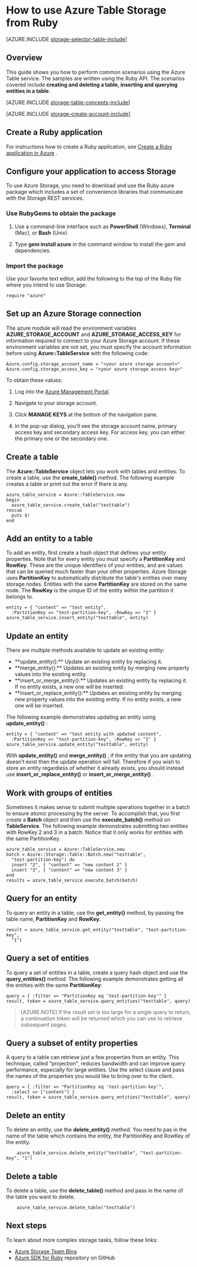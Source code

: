 <properties
	pageTitle="How to use Azure Table Storage from Ruby | Windows Azure"
	description="Learn how to use Azure Table Storage in Azure. Code samples are written using the Ruby API."
	services="storage"
	documentationCenter="ruby"
	authors="tfitzmac"
	manager="wpickett"
	editor=""/>

<tags
	ms.service="storage"
	ms.date="12/16/2015"
	wacn.date=""/>


# How to use Azure Table Storage from Ruby

[AZURE.INCLUDE [storage-selector-table-include](../includes/storage-selector-table-include.md)]

## Overview

This guide shows you how to perform common scenarios using the Azure Table service. The samples are written using the Ruby API. The scenarios covered include **creating and deleting a table, inserting and querying entities in a table**.

[AZURE.INCLUDE [storage-table-concepts-include](../includes/storage-table-concepts-include.md)]

[AZURE.INCLUDE [storage-create-account-include](../includes/storage-create-account-include.md)]

## Create a Ruby application

For instructions how to create a Ruby application,
see [Create a Ruby application in <!-- deleted by customization Azure](/develop/ruby/tutorials/web-app-with-linux-vm/) --><!-- keep by customization: begin --> Azure](/documentation/articles/virtual-machines-ruby-rails-web-app-linux) <!-- keep by customization: end -->.

## Configure your application to access Storage

To use Azure Storage, you need to download and use the Ruby azure package which includes a set of convenience libraries that communicate with the Storage REST services.

### Use RubyGems to obtain the package

1. Use a command-line interface such as **PowerShell** (Windows), **Terminal** (Mac), or **Bash** (Unix).

2. Type **gem install azure** in the command window to install the gem and dependencies.

### Import the package

Use your favorite text editor, add the following to the top of the Ruby file where you intend to use Storage:

	require "azure"

## Set up an Azure Storage connection

The azure module will read the environment variables <!-- deleted by customization **AZURE\_STORAGE\_ACCOUNT** --><!-- keep by customization: begin --> **AZURE_STORAGE_ACCOUNT** <!-- keep by customization: end --> and <!-- deleted by customization **AZURE\_STORAGE\_ACCESS\_KEY** --><!-- keep by customization: begin --> **AZURE_STORAGE_ACCESS_KEY** <!-- keep by customization: end --> for information required to connect to your Azure Storage account. If these environment variables are not set, you must specify the account information before using **Azure::TableService** with the following code:

	Azure.config.storage_account_name = "<your azure storage account>"
	Azure.config.storage_access_key = "<your azure storage access key>"

To obtain these values:

<!-- deleted by customization
1. Log in to the [Azure Management Portal](portal.azure.com).
-->
<!-- keep by customization: begin -->
1. Log into the [Azure Management Portal](https://manage.windowsazure.cn/).
<!-- keep by customization: end -->

2. Navigate to your storage account.

<!-- deleted by customization
3. On the **Settings** blade, select **Keys**.

4. Copy the desired access key value.
-->
<!-- keep by customization: begin -->
3. Click **MANAGE KEYS** at the bottom of the navigation pane.

4. In the pop-up dialog, you'll see the storage account name, primary access key and secondary access key. For access key, you can either the primary one or the secondary one.
<!-- keep by customization: end -->

## Create a table

The **Azure::TableService** object lets you work with tables and entities. To create a table, use the <!-- deleted by customization **create\_table()** --><!-- keep by customization: begin --> **create_table()** <!-- keep by customization: end --> method. The following example creates a table or print out the error if there is any.

	azure_table_service = Azure::TableService.new
	begin
	  azure_table_service.create_table("testtable")
	rescue
	  puts $!
	end

## Add an entity to a table

To add an entity, first create a hash object that defines your entity properties. Note that for every entity you must specify a **PartitionKey** and **RowKey**. These are the unique identifiers of your entities, and are values that can be queried much faster than your other properties. Azure Storage uses **PartitionKey** to automatically distribute the table's entities over many storage nodes. Entities with the same **PartitionKey** are stored on the same node. The **RowKey** is the unique ID of the entity within the partition it belongs to.

	entity = { "content" => "test entity",
	  :PartitionKey => "test-partition-key", :RowKey => "1" }
	azure_table_service.insert_entity("testtable", entity)

## Update an entity

There are multiple methods available to update an existing entity:

* <!-- deleted by customization **update\_entity():** --><!-- keep by customization: begin --> **update_entity():** <!-- keep by customization: end --> Update an existing entity by replacing it.
* <!-- deleted by customization **merge\_entity():** --><!-- keep by customization: begin --> **merge_entity():** <!-- keep by customization: end --> Updates an existing entity by merging new property values into the existing entity.
* <!-- deleted by customization **insert\_or\_merge\_entity():** --><!-- keep by customization: begin --> **insert_or_merge_entity():** <!-- keep by customization: end --> Updates an existing entity by replacing it. If no entity exists, a new one will be inserted:
* <!-- deleted by customization **insert\_or\_replace\_entity():** --><!-- keep by customization: begin --> **insert_or_replace_entity():** <!-- keep by customization: end --> Updates an existing entity by merging new property values into the existing entity. If no entity exists, a new one will be inserted.

The following example demonstrates updating an entity using <!-- deleted by customization **update\_entity()** --><!-- keep by customization: begin --> **update_entity()** <!-- keep by customization: end -->:

	entity = { "content" => "test entity with updated content",
	  :PartitionKey => "test-partition-key", :RowKey => "1" }
	azure_table_service.update_entity("testtable", entity)

With <!-- deleted by customization **update\_entity()** --><!-- keep by customization: begin --> **update_entity()** <!-- keep by customization: end --> and <!-- deleted by customization **merge\_entity()** --><!-- keep by customization: begin --> **merge_entity()** <!-- keep by customization: end -->, if the entity that you are updating doesn't exist then the update operation will fail. Therefore if you wish to store an entity regardless of whether it already exists, you should instead use <!-- deleted by customization **insert\_or\_replace\_entity()** --><!-- keep by customization: begin --> **insert_or_replace_entity()** <!-- keep by customization: end --> or <!-- deleted by customization **insert\_or\_merge\_entity()** --><!-- keep by customization: begin --> **insert_or_merge_entity()** <!-- keep by customization: end -->.

## Work with groups of entities

Sometimes it makes sense to submit multiple operations together in a batch to ensure atomic processing by the server. To accomplish that, you first create a **Batch** object and then use the <!-- deleted by customization **execute\_batch()** --><!-- keep by customization: begin --> **execute_batch()** <!-- keep by customization: end --> method on **TableService**. The following example demonstrates submitting two entities with RowKey 2 and 3 in a batch. Notice that it only works for entities with the same PartitionKey.

	azure_table_service = Azure::TableService.new
	batch = Azure::Storage::Table::Batch.new("testtable",
	  "test-partition-key") do
	  insert "2", { "content" => "new content 2" }
	  insert "3", { "content" => "new content 3" }
	end
	results = azure_table_service.execute_batch(batch)

## Query for an entity

To query an entity in a table, use the <!-- deleted by customization **get\_entity()** --><!-- keep by customization: begin --> **get_entity()** <!-- keep by customization: end --> method, by passing the table name, **PartitionKey** and **RowKey**.

	result = azure_table_service.get_entity("testtable", "test-partition-key",
	  "1")

## Query a set of entities

To query a set of entities in a table, create a query hash object and use the <!-- deleted by customization **query\_entities()** --><!-- keep by customization: begin --> **query_entities()** <!-- keep by customization: end --> method. The following example demonstrates getting all the entities with the same **PartitionKey**:

	query = { :filter => "PartitionKey eq 'test-partition-key'" }
	result, token = azure_table_service.query_entities("testtable", query)

> [AZURE.NOTE] If the result set is too large for a single query to return, a continuation token will be returned which you can use to retrieve subsequent pages.

## Query a subset of entity properties

A query to a table can retrieve just a few properties from an entity. This technique, called "projection", reduces bandwidth and can improve query performance, especially for large entities. Use the select clause and pass the names of the properties you would like to bring over to the client.

	query = { :filter => "PartitionKey eq 'test-partition-key'",
	  :select => ["content"] }
	result, token = azure_table_service.query_entities("testtable", query)

## Delete an entity

To delete an entity, use the <!-- deleted by customization **delete\_entity()** --><!-- keep by customization: begin --> **delete_entity()** <!-- keep by customization: end --> method. You need to <!-- deleted by customization pass --><!-- keep by customization: begin --> pas <!-- keep by customization: end --> in the name of the table which contains the entity, the PartitionKey and RowKey of the entity.

		azure_table_service.delete_entity("testtable", "test-partition-key", "1")

## Delete a table

To delete a table, use the <!-- deleted by customization **delete\_table()** --><!-- keep by customization: begin --> **delete_table()** <!-- keep by customization: end --> method and pass in the name of the table you want to delete.

		azure_table_service.delete_table("testtable")

## Next steps

To learn about more complex storage tasks, follow these links:

- [Azure Storage Team Blog](http://blogs.msdn.com/b/windowsazurestorage/)
- [Azure SDK for Ruby](http://github.com/WindowsAzure/azure-sdk-for-ruby) repository on GitHub
